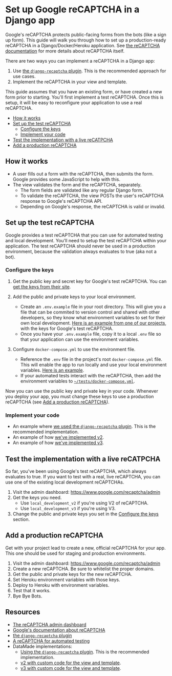 # Set up Google reCAPTCHA in a Django app
Google's reCAPTCHA protects public-facing forms from the bots (like a sign up form). This guide will walk you through how to set up a production-ready reCAPTCHA in a Django/Docker/Heroku application. See [the reCAPTCHA documentation](https://developers.google.com/recaptcha/intro) for more details about reCAPTCHA itself.

There are two ways you can implement a reCAPTCHA in a Django app:
1. Use [the `django-recaptcha` plugin](https://pypi.org/project/django-recaptcha/). This is the recommended approach for use cases.
2. Implement the reCAPTCHA in your view and template.

This guide assumes that you have an existing form, or have created a new form prior to starting. You'll first implement a test reCAPTCHA. Once this is setup, it will be easy to reconfigure your application to use a real reCAPTCHA.

- [How it works](#how-it-works)
- [Set up the test reCAPTCHA](#set-up-the-test-recaptcha)
  - [Configure the keys](#configure-the-keys)
  - [Implement your code](#implement-your-code)
- [Test the implementation with a live reCATPCHA](#test-the-implementation-with-a-live-recaptcha)
- [Add a production reCAPTCHA](#add-a-production-recaptcha)

## How it works
- A user fills out a form with the reCAPTCHA, then submits the form. Google provides some JavaScript to help with this.
- The view validates the form and the reCAPTCHA, separately.
  - The form fields are validated like any regular Django form.
  - To validate the reCAPTCHA, the view POSTs the user's reCAPTCHA response to Google's reCAPTCHA API.
  - Depending on Google's response, the reCAPTCHA is valid or invalid.

## Set up the test reCAPTCHA
Google provides a test reCAPTCHA that you can use for automated testing and local development. You'll need to setup the test reCAPTCHA within your application. The test reCAPTCHA should never be used in a production environment, because the validation always evaluates to true (aka not a bot).

### Configure the keys
1. Get the public key and secret key for Google's test reCAPTCHA. You can [get the keys from their site](https://developers.google.com/recaptcha/docs/faq#id-like-to-run-automated-tests-with-recaptcha.-what-should-i-do).

2. Add the public and private keys to your local environment. 
    - Create an `.env.example` file in your root directory. This will give you a file that can be commited to version control and shared with other developers, so they know what environment variables to set for their own local development. [Here is an example from one of our projects](https://github.com/datamade/parserator.datamade.us/blob/bda3201c3d7873916ed4075a2102b5805fad9a3a/.env.example#L9), with the keys for Google's test reCAPTCHA.
    - Once you have your `.env.example` file, copy it to a local `.env` file so that your application can use the environment variables.

3. Configure `docker-compose.yml` to use the environment file.
    - Reference the `.env` file in the project's root `docker-compose.yml` file. This will enable the app to run locally and use your local environment variables. [Here is an example](https://github.com/datamade/parserator.datamade.us/blob/bda3201c3d7873916ed4075a2102b5805fad9a3a/docker-compose.yml#L26).
    - If your automated tests interact with the reCAPTCHA, then add the environment variables to [`~/tests/docker-compose.yml`](https://github.com/datamade/parserator.datamade.us/blob/bda3201c3d7873916ed4075a2102b5805fad9a3a/tests/docker-compose.yml#L13).

Now you can use the public key and private key in your code. Whenever you deploy your app, you must change these keys to use a production reCAPTCHA (see [Add a production reCAPTCHA](#add-a-production-recaptcha)).

### Implement your code
  - An example where [we used the `django-recaptcha` plugin](https://github.com/datamade/la-metro-councilmatic/pull/737/files/02b6c9104eff556c15663e9c3d77bf24df35a519). This is the recommended implementation.
  - An example of how [we've implemented v2](https://github.com/datamade/parserator.datamade.us/blob/bda3201c3d7873916ed4075a2102b5805fad9a3a/parserator_web/views.py#L524).
  - An example of how [we've implemented v3](https://github.com/datamade/django-salsa-auth/commit/c8512d030b90762c7d703bfd1630f79d11e10a5e#diff-bfb393f3e832ecb2f6fb86ad35eefa88a87e0d773b3e4a80ce224d83997df815R137).

## Test the implementation with a live reCATPCHA
So far, you've been using Google's test reCAPTCHA, which always evaluates to true. If you want to test with a real, live reCAPTCHA, you can use one of the existing local development reCAPTCHAs.

1. Visit the admin dashboard: https://www.google.com/recaptcha/admin
2. Get the keys you need.
    - Use `local_development_v2` if you're using V2 of reCAPTCHA.
    - Use `local_development_v3` if you're using V3.
3. Change the public and private keys you set in the [Configure the keys](#configure-the-keys) section.

## Add a production reCAPTCHA
Get with your project lead to create a new, official reCAPTCHA for your app. This one should be used for staging and production environments. 

1. Visit the admin dashboard: https://www.google.com/recaptcha/admin
1. Create a new reCAPTCHA. Be sure to whitelist the proper domains.
1. Get the public and private keys for the new reCAPTCHA.
1. Set Heroku environment variables with those keys.
1. Deploy to Heroku with environment variables.
1. Test that it works.
1. Bye Bye Bots.


## Resources
- [The reCAPTCHA admin dashboard](https://www.google.com/recaptcha/admin)
- [Google's documentation about reCAPTCHA](https://developers.google.com/recaptcha/intro)
- [the `django-recaptcha` plugin](https://pypi.org/project/django-recaptcha/)
- [A reCAPTCHA for automated testing](https://developers.google.com/recaptcha/docs/faq#id-like-to-run-automated-tests-with-recaptcha.-what-should-i-do)
- DataMade implementations:
  - [Using the `django-recaptcha` plugin](https://github.com/datamade/la-metro-councilmatic/pull/737/files/02b6c9104eff556c15663e9c3d77bf24df35a519). This is the recommended implementation.
  - [v2 with custom code for the view and template](https://github.com/datamade/parserator.datamade.us/blob/bda3201c3d7873916ed4075a2102b5805fad9a3a/parserator_web/views.py#L524).
  - [v3 with custom code for the view and template](https://github.com/datamade/django-salsa-auth/commit/c8512d030b90762c7d703bfd1630f79d11e10a5e#diff-bfb393f3e832ecb2f6fb86ad35eefa88a87e0d773b3e4a80ce224d83997df815R137).
